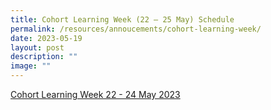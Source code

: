 ```yaml
---
title: Cohort Learning Week (22 – 25 May) Schedule
permalink: /resources/annoucements/cohort-learning-week/
date: 2023-05-19
layout: post
description: ""
image: ""
---
```

[Cohort Learning Week 22 - 24 May 2023](https://www.newtownsec.moe.edu.sg/announcements/cohort-learning-week/)
